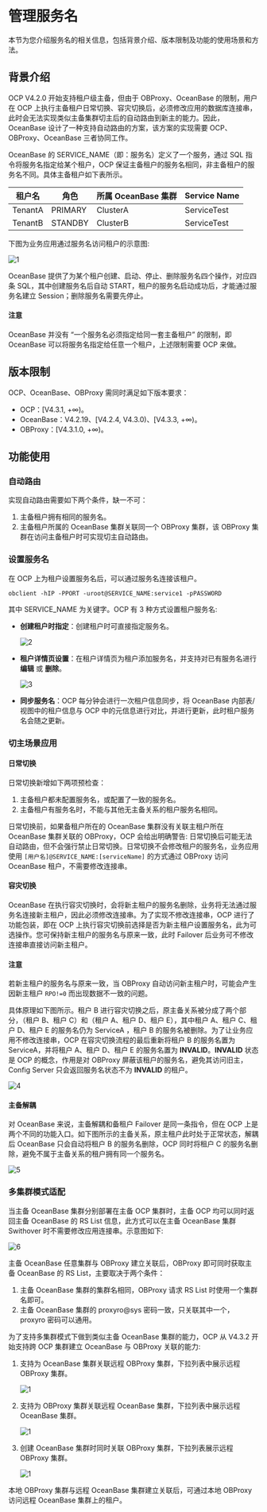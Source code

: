 # 管理服务名

本节为您介绍服务名的相关信息，包括背景介绍、版本限制及功能的使用场景和方法。

## 背景介绍

OCP V4.2.0 开始支持租户级主备，但由于 OBProxy、OceanBase 的限制，用户在 OCP 上执行主备租户日常切换、容灾切换后，必须修改应用的数据库连接串，此时会无法实现类似主备集群切主后的自动路由到新主的能力。因此，OceanBase 设计了一种支持自动路由的方案，该方案的实现需要 OCP、OBProxy、OceanBase 三者协同工作。

OceanBase 的 SERVICE_NAME（即：服务名）定义了一个服务，通过 SQL 指令将服务名指定给某个租户，OCP 保证主备租户的服务名相同，非主备租户的服务名不同。具体主备租户如下表所示。

| 租户名 | 角色 | 所属 OceanBase 集群 | Service Name |
| --------- | ---------- | --------- | -------- |
| TenantA | PRIMARY | ClusterA | ServiceTest |
| TenantB | STANDBY | ClusterB | ServiceTest |

下图为业务应用通过服务名访问租户的示意图:

![1](https://obbusiness-private.oss-cn-shanghai.aliyuncs.com/doc/img/ocp/433/202411141354.png)

OceanBase 提供了为某个租户创建、启动、停止、删除服务名四个操作，对应四条 SQL，其中创建服务名后自动 START，租户的服务名启动成功后，才能通过服务名建立 Session；删除服务名需要先停止。

<main id="notice" type='notice'>
<h4>注意</h4>
<p>OceanBase 并没有 “一个服务名必须指定给同一套主备租户” 的限制，即 OceanBase 可以将服务名指定给任意一个租户，上述限制需要 OCP 来做。</p>
</main>

## 版本限制

OCP、OceanBase、OBProxy 需同时满足如下版本要求：

* OCP：[V4.3.1, +∞)。
* OceanBase：V4.2.19、[V4.2.4, V4.3.0)、[V4.3.3, +∞)。
* OBProxy：[V4.3.1.0, +∞)。

## 功能使用

### 自动路由

实现自动路由需要如下两个条件，缺一不可：

1. 主备租户拥有相同的服务名。
2. 主备租户所属的 OceanBase 集群关联同一个 OBProxy 集群，该 OBProxy 集群在访问主备租户时可实现切主自动路由。

### 设置服务名

在 OCP 上为租户设置服务名后，可以通过服务名连接该租户。

```shell
obclient -hIP -PPORT -uroot@SERVICE_NAME:service1 -pPASSWORD
```

其中 SERVICE_NAME 为关键字。OCP 有 3 种方式设置租户服务名:

* **创建租户时指定**：创建租户时可直接指定服务名。

    ![2](https://obbusiness-private.oss-cn-shanghai.aliyuncs.com/doc/img/ocp/433/202411141356.png)

* **租户详情页设置**：在租户详情页为租户添加服务名，并支持对已有服务名进行 **编辑** 或 **删除**。

    ![3](https://obbusiness-private.oss-cn-shanghai.aliyuncs.com/doc/img/ocp/433/202411141357.png)

* **同步服务名**：OCP 每分钟会进行一次租户信息同步，将 OceanBase 内部表/视图中的租户信息与 OCP 中的元信息进行对比，并进行更新，此时租户服务名会随之更新。

### 切主场景应用

#### 日常切换

日常切换新增如下两项预检查：

1. 主备租户都未配置服务名，或配置了一致的服务名。
2. 主备租户有服务名时，不能与其他无主备关系的租户服务名相同。

日常切换前，如果备租户所在的 OceanBase 集群没有关联主租户所在 OceanBase 集群关联的 OBProxy，OCP 会给出明确警告: 日常切换后可能无法自动路由，但不会强行禁止日常切换。日常切换不会修改租户的服务名，业务应用使用 `[用户名]@SERVICE_NAME:[serviceName]` 的方式通过 OBProxy 访问 OceanBase 租户，不需要修改连接串。

#### 容灾切换

OceanBase 在执行容灾切换时，会将新主租户的服务名删除，业务将无法通过服务名连接新主租户，因此必须修改连接串。为了实现不修改连接串，OCP 进行了功能包装，即在 OCP 上执行容灾切换前选择是否为新主租户设置服务名，此为可选操作。您可保持新主租户的服务名与原来一致，此时 Failover 后业务可不修改连接串直接访问新主租户。

<main id="notice" type='notice'>
<h4>注意</h4>
<p>若新主租户的服务名与原来一致，当 OBProxy 自动访问新主租户时，可能会产生因新主租户 <code>RPO!=0</code> 而出现数据不一致的问题。</p>
</main>

具体原理如下图所示。租户 B 进行容灾切换之后，原主备关系被分成了两个部分，（租户 B、租户 C）和（租户 A、租户 D、租户 E），其中租户 A、租户 C、租户 D、租户 E 的服务名仍为 ServiceA ，租户 B 的服务名被删除。为了让业务应用不修改连接串，OCP 在容灾切换流程的最后重新将租户 B 的服务名置为 ServiceA，并将租户 A、租户 D、租户 E 的服务名置为 **INVALID**。**INVALID** 状态是 OCP 的概念，作用是对 OBProxy 屏蔽该租户的服务名，避免其访问旧主，Config Server 只会返回服务名状态不为 **INVALID** 的租户。

![4](https://obbusiness-private.oss-cn-shanghai.aliyuncs.com/doc/img/ocp/433/serviceA.png)  

#### 主备解耦

对 OceanBase 来说，主备解耦和备租户 Failover 是同一条指令，但在 OCP 上是两个不同的功能入口。如下图所示的主备关系，原主租户此时处于正常状态，解耦后 OceanBase 只会自动将租户 B 的服务名删除，OCP 同时将租户 C 的服务名删除，避免不属于主备关系的租户拥有同一个服务名。

![5](https://obbusiness-private.oss-cn-shanghai.aliyuncs.com/doc/img/ocp/433/serviceB.png)

### 多集群模式适配

当主备 OceanBase 集群分别部署在主备 OCP 集群时，主备 OCP 均可以同时返回主备 OceanBase 的 RS List 信息，此方式可以在主备 OceanBase 集群 Swithover 时不需要修改应用连接串。示意图如下:

![6](https://obbusiness-private.oss-cn-shanghai.aliyuncs.com/doc/img/ocp/433/202411141358.png)

主备 OceanBase 任意集群与 OBProxy 建立关联后，OBProxy 即可同时获取主备 OceanBase 的 RS List，主要取决于两个条件：

1. 主备 OceanBase 集群的集群名相同，OBProxy 请求 RS List 时使用一个集群名即可。
2. 主备 OceanBase 集群的 proxyro@sys 密码一致，只关联其中一个，proxyro 密码可以通用。

为了支持多集群模式下做到类似主备 OceanBase 集群的能力，OCP 从 V4.3.2 开始支持跨 OCP 集群建立 OceanBase 与 OBProxy 关联的能力:

1. 支持为 OceanBase 集群关联远程 OBProxy 集群，下拉列表中展示远程 OBProxy 集群。

    ![1](https://obbusiness-private.oss-cn-shanghai.aliyuncs.com/doc/img/ocp/433/202411141504.png)

2. 支持为 OBProxy 集群关联远程 OceanBase 集群，下拉列表中展示远程 OceanBase 集群。

    ![1](https://obbusiness-private.oss-cn-shanghai.aliyuncs.com/doc/img/ocp/433/202411141506.png)

3. 创建 OceanBase 集群时同时关联 OBProxy 集群，下拉列表展示远程 OBProxy 集群。

    ![1](https://obbusiness-private.oss-cn-shanghai.aliyuncs.com/doc/img/ocp/433/202411141508.png)

本地 OBProxy 集群与远程 OceanBase 集群建立关联后，可通过本地 OBProxy 访问远程 OceanBase 集群上的租户。
